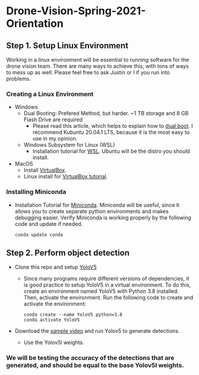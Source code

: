 # Drone-Vision-Spring-2021-Orientation

## Step 1. Setup Linux Environment
Working in a linux environment will be essential to running software for the drone vision team. There are many ways to achieve this, with tons of ways to mess up as well. Please   feel free to ask Justin or I if you run into problems.

### Creating a Linux Environment
- Windows
  - Dual Booting: Prefered Method, but harder. ~1 TB storage and 8 GB Flash Drive are required
    - Please read this article, which helps to explain how to [dual boot](https://www.howtogeek.com/214571/how-to-dual-boot-linux-on-your-pc/). I recommend Kubuntu 20.04.1 LTS, because it is the most easy to use in my opinion.
  - Windows Subsystem for Linux (WSL)
    - Installation tutorial for [WSL](https://docs.microsoft.com/en-us/windows/wsl/install-win10). Ubuntu will be the distro you should install.
- MacOS
  - Install [VirtualBox](https://www.virtualbox.org/wiki/Download).
  - Linux install for [VirtualBox tutorial](https://www.imore.com/how-use-linux-your-mac-using-virtual-machine). 
### Installing Miniconda
- Installation Tutorial for [Miniconda](https://docs.conda.io/projects/conda/en/latest/user-guide/install/index.html). Miniconda will be useful, since it allows you to create separate python environments and makes debugging easier. Verify Miniconda is working properly by the following code and update if needed.
  ```
  conda update conda
  ```


## Step 2. Perform object detection
- Clone this repo and setup [YoloV5](https://github.com/ultralytics/yolov5)
  - Since many programs require different versions of dependencies, it is good practice to setup YoloV5 in a virtual environment. To do this, create an environment named YoloV5 with Python 3.8 installed. Then, activate the environment. Run the following code to create and activate the environment:
    ```
    conda create --name YoloV5 python=3.8
    conda activate YoloV5
    ```
  
- Download the [sample video](https://purdue0-my.sharepoint.com/:v:/g/personal/hu440_purdue_edu/EbxwYJGdvipLqD1r4WzTknwBkDALLMGRGWuXv2amaM5Y7g?e=Kgg1co) and run Yolov5 to generate detections.
  - Use the Yolov5l weights.
### We will be testing the accuracy of the detections that are generated, and should be equal to the base Yolov5l weights. 


